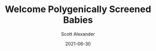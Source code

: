 ---
layout: podcast
title: "Welcome Polygenically Screened Babies"
author: Scott Alexander
description: https://astralcodexten.substack.com/p/welcome-polygenically-screened-babies
date: 2021-06-30
length: 1311481
duration: 328
guid: welcome-polygenically-screened-babies
---